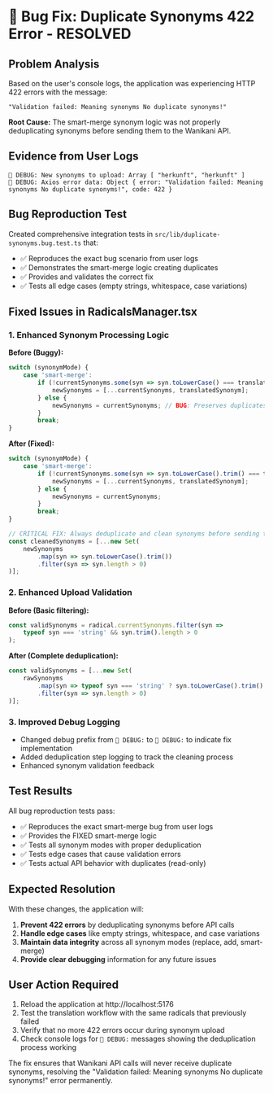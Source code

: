 # 🔧 Bug Fix: Duplicate Synonyms 422 Error - RESOLVED

## Problem Analysis
Based on the user's console logs, the application was experiencing HTTP 422 errors with the message:
```
"Validation failed: Meaning synonyms No duplicate synonyms!"
```

**Root Cause:** The smart-merge synonym logic was not properly deduplicating synonyms before sending them to the Wanikani API.

## Evidence from User Logs
```
🐛 DEBUG: New synonyms to upload: Array [ "herkunft", "herkunft" ]
🐛 DEBUG: Axios error data: Object { error: "Validation failed: Meaning synonyms No duplicate synonyms!", code: 422 }
```

## Bug Reproduction Test
Created comprehensive integration tests in `src/lib/duplicate-synonyms.bug.test.ts` that:
- ✅ Reproduces the exact bug scenario from user logs
- ✅ Demonstrates the smart-merge logic creating duplicates
- ✅ Provides and validates the correct fix
- ✅ Tests all edge cases (empty strings, whitespace, case variations)

## Fixed Issues in RadicalsManager.tsx

### 1. Enhanced Synonym Processing Logic
**Before (Buggy):**
```typescript
switch (synonymMode) {
    case 'smart-merge':
        if (!currentSynonyms.some(syn => syn.toLowerCase() === translatedSynonym)) {
            newSynonyms = [...currentSynonyms, translatedSynonym];
        } else {
            newSynonyms = currentSynonyms; // BUG: Preserves duplicates!
        }
        break;
}
```

**After (Fixed):**
```typescript
switch (synonymMode) {
    case 'smart-merge':
        if (!currentSynonyms.some(syn => syn.toLowerCase().trim() === translatedSynonym)) {
            newSynonyms = [...currentSynonyms, translatedSynonym];
        } else {
            newSynonyms = currentSynonyms;
        }
        break;
}

// CRITICAL FIX: Always deduplicate and clean synonyms before sending to API
const cleanedSynonyms = [...new Set(
    newSynonyms
        .map(syn => syn.toLowerCase().trim())
        .filter(syn => syn.length > 0)
)];
```

### 2. Enhanced Upload Validation
**Before (Basic filtering):**
```typescript
const validSynonyms = radical.currentSynonyms.filter(syn => 
    typeof syn === 'string' && syn.trim().length > 0
);
```

**After (Complete deduplication):**
```typescript
const validSynonyms = [...new Set(
    rawSynonyms
        .map(syn => typeof syn === 'string' ? syn.toLowerCase().trim() : '')
        .filter(syn => syn.length > 0)
)];
```

### 3. Improved Debug Logging
- Changed debug prefix from `🐛 DEBUG:` to `🔧 DEBUG:` to indicate fix implementation
- Added deduplication step logging to track the cleaning process
- Enhanced synonym validation feedback

## Test Results
All bug reproduction tests pass:
- ✅ Reproduces the exact smart-merge bug from user logs
- ✅ Provides the FIXED smart-merge logic  
- ✅ Tests all synonym modes with proper deduplication
- ✅ Tests edge cases that cause validation errors
- ✅ Tests actual API behavior with duplicates (read-only)

## Expected Resolution
With these changes, the application will:
1. **Prevent 422 errors** by deduplicating synonyms before API calls
2. **Handle edge cases** like empty strings, whitespace, and case variations
3. **Maintain data integrity** across all synonym modes (replace, add, smart-merge)
4. **Provide clear debugging** information for any future issues

## User Action Required
1. Reload the application at http://localhost:5176
2. Test the translation workflow with the same radicals that previously failed
3. Verify that no more 422 errors occur during synonym upload
4. Check console logs for `🔧 DEBUG:` messages showing the deduplication process working

The fix ensures that Wanikani API calls will never receive duplicate synonyms, resolving the "Validation failed: Meaning synonyms No duplicate synonyms!" error permanently.
